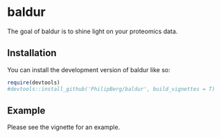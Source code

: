 
<!-- README.md is generated from README.Rmd. Please edit that file -->

# baldur

<!-- badges: start -->
<!-- badges: end -->

The goal of baldur is to shine light on your proteomics data.

## Installation

You can install the development version of baldur like so:

``` r
require(devtools)
#devtools::install_github('PhilipBerg/baldur', build_vignettes = T)
```

## Example

Please see the vignette for an example.
